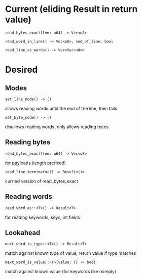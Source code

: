 # Current (eliding Result in return value)

    read_bytes_exact(len: u64) -> Vec<u8>

    read_word_in_line() -> Vec<u8>, end_of_line: bool

    read_line_as_words() -> Vec<Vec<u8>>


# Desired


## Modes

    set_line_mode() -> ()

allows reading words until the end of the line, then fails

    set_byte_mode() -> ()

disallows reading words, only allows reading bytes

## Reading bytes

    read_bytes_exact(len: u64) -> Vec<u8>

for payloads (length prefixed)

    read_line_terminator() -> Result<()>

curried version of read_bytes_exact

## Reading words

    read_word_as::<T>() -> Result<T>

for reading keywords, keys, int fields

## Lookahead

    next_word_is_type::<T>() -> Result<T>

match against known type of value, return value if type matches

    next_word_is_value::<T>(value: T) -> bool

match against known value (for keywords like noreply)
